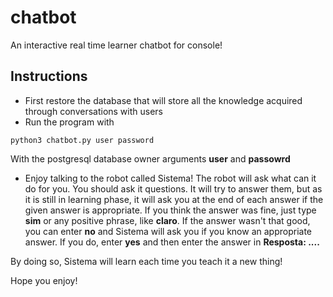# chatbot
An interactive real time learner chatbot for console!

## Instructions

* First restore the database that will store all the knowledge acquired through conversations with users
* Run the program with
```
python3 chatbot.py user password
```
With the postgresql database owner arguments **user** and **passowrd**

* Enjoy talking to the robot called Sistema! The robot will ask what can it do for you. You should ask it questions. It will try to answer them, but as it is still in learning phase, it will ask you at the end of each answer if the given answer is appropriate. If you think the answer was fine, just type **sim** or any positive phrase, like **claro**. If the answer wasn't that good, you can enter **no** and Sistema will ask you if you know an appropriate answer. If you do, enter **yes** and then enter the answer in **Resposta: ....**

By doing so, Sistema will learn each time you teach it a new thing!

Hope you enjoy!
